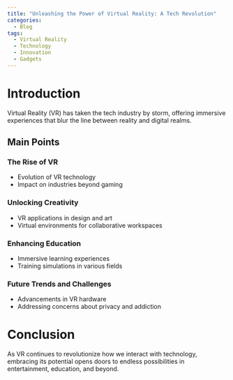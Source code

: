 ```yaml
---
title: "Unleashing the Power of Virtual Reality: A Tech Revolution"
categories:
  - Blog
tags:
  - Virtual Reality
  - Technology
  - Innovation
  - Gadgets
---
```


# Introduction
Virtual Reality (VR) has taken the tech industry by storm, offering immersive experiences that blur the line between reality and digital realms.

## Main Points
### The Rise of VR
- Evolution of VR technology
- Impact on industries beyond gaming

### Unlocking Creativity
- VR applications in design and art
- Virtual environments for collaborative workspaces

### Enhancing Education
- Immersive learning experiences
- Training simulations in various fields

### Future Trends and Challenges
- Advancements in VR hardware
- Addressing concerns about privacy and addiction

# Conclusion
As VR continues to revolutionize how we interact with technology, embracing its potential opens doors to endless possibilities in entertainment, education, and beyond.